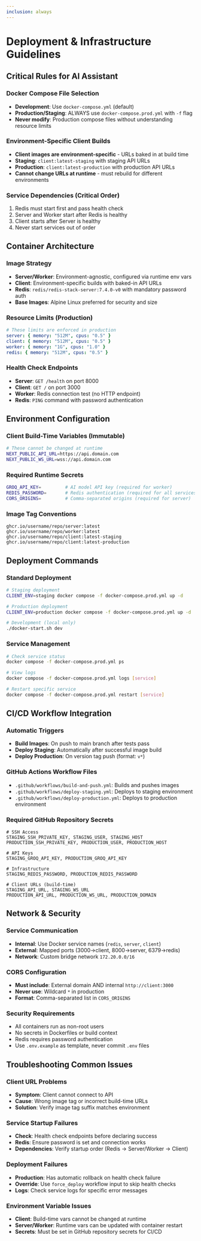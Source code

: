 ```yaml
---
inclusion: always
---
```


# Deployment & Infrastructure Guidelines

## Critical Rules for AI Assistant

### Docker Compose File Selection
- **Development**: Use `docker-compose.yml` (default)
- **Production/Staging**: ALWAYS use `docker-compose.prod.yml` with `-f` flag
- **Never modify**: Production compose files without understanding resource limits

### Environment-Specific Client Builds
- **Client images are environment-specific** - URLs baked in at build time
- **Staging**: `client:latest-staging` with staging API URLs
- **Production**: `client:latest-production` with production API URLs
- **Cannot change URLs at runtime** - must rebuild for different environments

### Service Dependencies (Critical Order)
1. Redis must start first and pass health check
2. Server and Worker start after Redis is healthy
3. Client starts after Server is healthy
4. Never start services out of order

## Container Architecture

### Image Strategy
- **Server/Worker**: Environment-agnostic, configured via runtime env vars
- **Client**: Environment-specific builds with baked-in API URLs
- **Redis**: `redis/redis-stack-server:7.4.0-v0` with mandatory password auth
- **Base Images**: Alpine Linux preferred for security and size

### Resource Limits (Production)
```yaml
# These limits are enforced in production
server: { memory: "512M", cpus: "0.5" }
client: { memory: "512M", cpus: "0.5" }
worker: { memory: "1G", cpus: "1.0" }
redis: { memory: "512M", cpus: "0.5" }
```

### Health Check Endpoints
- **Server**: `GET /health` on port 8000
- **Client**: `GET /` on port 3000
- **Worker**: Redis connection test (no HTTP endpoint)
- **Redis**: `PING` command with password authentication

## Environment Configuration

### Client Build-Time Variables (Immutable)
```bash
# These cannot be changed at runtime
NEXT_PUBLIC_API_URL=https://api.domain.com
NEXT_PUBLIC_WS_URL=wss://api.domain.com
```

### Required Runtime Secrets
```bash
GROQ_API_KEY=         # AI model API key (required for worker)
REDIS_PASSWORD=       # Redis authentication (required for all services)
CORS_ORIGINS=         # Comma-separated origins (required for server)
```

### Image Tag Conventions
```
ghcr.io/username/repo/server:latest
ghcr.io/username/repo/worker:latest
ghcr.io/username/repo/client:latest-staging
ghcr.io/username/repo/client:latest-production
```

## Deployment Commands

### Standard Deployment
```bash
# Staging deployment
CLIENT_ENV=staging docker compose -f docker-compose.prod.yml up -d

# Production deployment
CLIENT_ENV=production docker compose -f docker-compose.prod.yml up -d

# Development (local only)
./docker-start.sh dev
```

### Service Management
```bash
# Check service status
docker compose -f docker-compose.prod.yml ps

# View logs
docker compose -f docker-compose.prod.yml logs [service]

# Restart specific service
docker compose -f docker-compose.prod.yml restart [service]
```

## CI/CD Workflow Integration

### Automatic Triggers
- **Build Images**: On push to main branch after tests pass
- **Deploy Staging**: Automatically after successful image build
- **Deploy Production**: On version tag push (format: `v*`)

### GitHub Actions Workflow Files
- `.github/workflows/build-and-push.yml`: Builds and pushes images
- `.github/workflows/deploy-staging.yml`: Deploys to staging environment
- `.github/workflows/deploy-production.yml`: Deploys to production environment

### Required GitHub Repository Secrets
```
# SSH Access
STAGING_SSH_PRIVATE_KEY, STAGING_USER, STAGING_HOST
PRODUCTION_SSH_PRIVATE_KEY, PRODUCTION_USER, PRODUCTION_HOST

# API Keys
STAGING_GROQ_API_KEY, PRODUCTION_GROQ_API_KEY

# Infrastructure
STAGING_REDIS_PASSWORD, PRODUCTION_REDIS_PASSWORD

# Client URLs (build-time)
STAGING_API_URL, STAGING_WS_URL
PRODUCTION_API_URL, PRODUCTION_WS_URL, PRODUCTION_DOMAIN
```

## Network & Security

### Service Communication
- **Internal**: Use Docker service names (`redis`, `server`, `client`)
- **External**: Mapped ports (3000→client, 8000→server, 6379→redis)
- **Network**: Custom bridge network `172.20.0.0/16`

### CORS Configuration
- **Must include**: External domain AND internal `http://client:3000`
- **Never use**: Wildcard `*` in production
- **Format**: Comma-separated list in `CORS_ORIGINS`

### Security Requirements
- All containers run as non-root users
- No secrets in Dockerfiles or build context
- Redis requires password authentication
- Use `.env.example` as template, never commit `.env` files

## Troubleshooting Common Issues

### Client URL Problems
- **Symptom**: Client cannot connect to API
- **Cause**: Wrong image tag or incorrect build-time URLs
- **Solution**: Verify image tag suffix matches environment

### Service Startup Failures
- **Check**: Health check endpoints before declaring success
- **Redis**: Ensure password is set and connection works
- **Dependencies**: Verify startup order (Redis → Server/Worker → Client)

### Deployment Failures
- **Production**: Has automatic rollback on health check failure
- **Override**: Use `force_deploy` workflow input to skip health checks
- **Logs**: Check service logs for specific error messages

### Environment Variable Issues
- **Client**: Build-time vars cannot be changed at runtime
- **Server/Worker**: Runtime vars can be updated with container restart
- **Secrets**: Must be set in GitHub repository secrets for CI/CD
